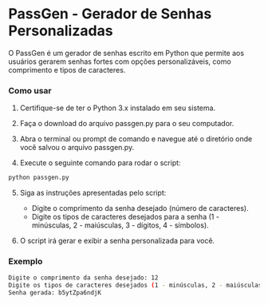 # PassGen - Gerador de Senhas Personalizadas

O PassGen é um gerador de senhas escrito em Python que permite aos usuários gerarem senhas fortes com opções personalizáveis, como comprimento e tipos de caracteres.

### Como usar

1. Certifique-se de ter o Python 3.x instalado em seu sistema.

2. Faça o download do arquivo passgen.py para o seu computador.

3. Abra o terminal ou prompt de comando e navegue até o diretório onde você salvou o arquivo passgen.py.

4. Execute o seguinte comando para rodar o script:
```bash
python passgen.py
```
5. Siga as instruções apresentadas pelo script:
    - Digite o comprimento da senha desejado (número de caracteres).
    - Digite os tipos de caracteres desejados para a senha (1 - minúsculas, 2 - maiúsculas, 3 - dígitos, 4 - símbolos).

6. O script irá gerar e exibir a senha personalizada para você.

### Exemplo

```bash
Digite o comprimento da senha desejado: 12
Digite os tipos de caracteres desejados (1 - minúsculas, 2 - maiúsculas, 3 - dígitos, 4 - símbolos): 1234
Senha gerada: b5ytZpa6ndjK
```
